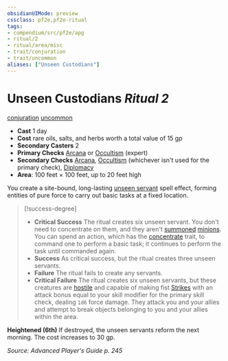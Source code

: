 ```yaml
---
obsidianUIMode: preview
cssclass: pf2e,pf2e-ritual
tags:
- compendium/src/pf2e/apg
- ritual/2
- ritual/area/misc
- trait/conjuration
- trait/uncommon
aliases: ["Unseen Custodians"]
---
```

# Unseen Custodians *Ritual 2*  
[conjuration](rules/traits/conjuration.md "Conjuration School Trait")  [uncommon](rules/traits/uncommon.md "Uncommon Rarity Trait")  

- **Cast** 1 day
- **Cost** rare oils, salts, and herbs worth a total value of 15 gp
- **Secondary Casters** 2
- **Primary Checks** [Arcana](compendium/skills.md#Arcana) or [Occultism](compendium/skills.md#Occultism) (expert)
- **Secondary Checks** [Arcana](compendium/skills.md#Arcana), [Occultism](compendium/skills.md#Occultism) (whichever isn't used for the primary check), [Diplomacy](compendium/skills.md#Diplomacy)
- **Area**: 100 feet × 100 feet, up to 20 feet high

You create a site-bound, long-lasting [unseen servant](compendium/spells/unseen-servant.md) spell effect, forming entities of pure force to carry out basic tasks at a fixed location.

> [!success-degree] 
> - **Critical Success** The ritual creates six unseen servant. You don't need to concentrate on them, and they aren't [summoned](rules/traits/summoned.md "Summoned Creature Trait") [minions](rules/traits/minions.md "Minion Creature Trait"). You can spend an action, which has the [concentrate](rules/traits/concentrate.md "Concentrate Action & Ability Trait") trait, to command one to perform a basic task; it continues to perform the task until commanded again.
> - **Success** As critical success, but the ritual creates three unseen servants.
> - **Failure** The ritual fails to create any servants.
> - **Critical Failure** The ritual creates six unseen servants, but these creatures are [hostile](rules/conditions.md#Hostile) and capable of making fist [Strikes](rules/actions/strike.md) with an attack bonus equal to your skill modifier for the primary skill check, dealing `1d6` force damage. They attack you and your allies and attempt to break objects belonging to you and your allies within the area.

**Heightened (6th)** If destroyed, the unseen servants reform the next morning. The cost increases to 30 gp.

*Source: Advanced Player's Guide p. 245*